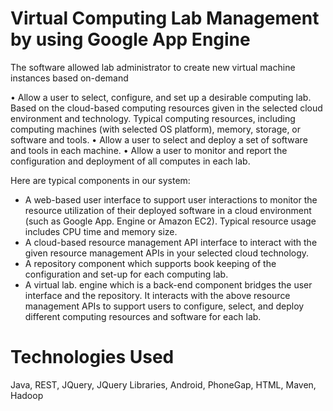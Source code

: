 Virtual Computing Lab Management by using Google App Engine
===========================================================

The software allowed lab administrator to create new virtual machine instances based on-demand

• Allow a user to select, configure, and set up a desirable computing lab. Based on the cloud-based computing resources given in the selected cloud environment and technology. Typical computing resources, including computing machines (with selected OS platform), memory, storage, or software and tools.
•	Allow a user to select and deploy a set of software and tools in each machine.
•	Allow a user to monitor and report the configuration and deployment of all computes in each lab.

Here are typical components in our system: 
-  A web-based user interface to support user interactions to monitor the resource utilization of their 
   deployed software in a cloud environment (such as Google App. Engine or Amazon EC2). Typical 
   resource usage includes CPU time and memory size.   
-  A cloud-based resource management API interface to interact with the given resource management APIs 
   in your selected cloud technology. 
-  A repository component which supports book keeping of the configuration and set-up for each computing 
   lab. 
-  A virtual lab. engine which is a back-end component bridges the user interface and the repository. It 
   interacts with the above resource management APIs to support users to configure, select, and deploy 
   different computing resources and software for each lab. 

Technologies Used
=================
Java, REST, JQuery, JQuery Libraries, Android, PhoneGap, HTML, Maven, Hadoop
